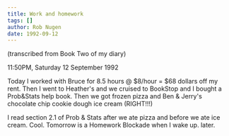 ```yaml
---
title: Work and homework
tags: []
author: Rob Nugen
date: 1992-09-12
---
```


<p class=note>(transcribed from Book Two of my diary)

<p class=date>11:50PM, Saturday 12 September 1992</p>

<p>Today I worked with Bruce for 8.5 hours @ $8/hour = $68 dollars off my rent.  Then I went to Heather's and we cruised to BookStop and I bought a
Prob&amp;Stats help book.  Then we got frozen pizza and Ben &amp; Jerry's chocolate chip cookie dough ice cream (RIGHT!!!)</p>

<p>I read section 2.1 of Prob &amp; Stats after we ate pizza and before we ate ice cream.  Cool.  Tomorrow is a Homework Blockade when I wake up.  later.
